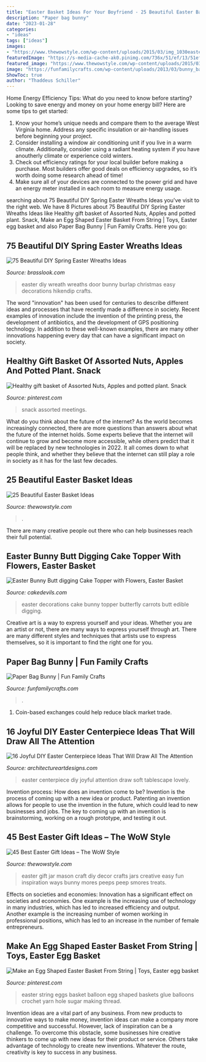 ```yaml
---
title: "Easter Basket Ideas For Your Boyfriend - 25 Beautiful Easter Basket Ideas"
description: "Paper bag bunny"
date: "2023-01-28"
categories:
- "ideas"
tags: ["ideas"]
images:
- "https://www.thewowstyle.com/wp-content/uploads/2015/03/img_1030easter-basket-ideas.jpg"
featuredImage: "https://s-media-cache-ak0.pinimg.com/736x/51/ef/13/51ef13b68394c27511dbf8e2335dc856.jpg"
featured_image: "https://www.thewowstyle.com/wp-content/uploads/2015/03/img_1030easter-basket-ideas.jpg"
image: "https://funfamilycrafts.com/wp-content/uploads/2013/03/bunny_bag.jpg"
ShowToc: true
author: "Thaddeus Schiller"
---
```



Home Energy Efficiency Tips: What do you need to know before starting?
Looking to save energy and money on your home energy bill? Here are some tips to get started: 
1. Know your home’s unique needs and compare them to the average West Virginia home. Address any specific insulation or air-handling issues before beginning your project. 
2. Consider installing a window air conditioning unit if you live in a warm climate. Additionally, consider using a radiant heating system if you have anoutherly climate or experience cold winters. 
3. Check out efficiency ratings for your local builder before making a purchase. Most builders offer good deals on efficiency upgrades, so it’s worth doing some research ahead of time! 
4. Make sure all of your devices are connected to the power grid and have an energy meter installed in each room to measure energy usage.

	

		
searching about 75 Beautiful DIY Spring Easter Wreaths Ideas you've visit to the right web. We have 8 Pictures about 75 Beautiful DIY Spring Easter Wreaths Ideas like Healthy gift basket of Assorted Nuts, Apples and potted plant. Snack, Make an Egg Shaped Easter Basket From String | Toys, Easter egg basket and also Paper Bag Bunny | Fun Family Crafts. Here you go:
		
    
## 75 Beautiful DIY Spring Easter Wreaths Ideas

<img loading=lazy src="https://www.brasslook.com/wp-content/uploads/2018/02/Easter-Bunny-Burlap-Wreath.jpg" onerror="this.onerror=null;this.src='https://tse1.mm.bing.net/th?id=OIP.Y4-Y0jiRAkN_nF9Kn3WYLQHaJ4&amp;pid=15.1';" alt="75 Beautiful DIY Spring Easter Wreaths Ideas">

_Source: brasslook.com_

>easter diy wreath wreaths door bunny burlap christmas easy decorations hikendip crafts. 

	

The word "innovation" has been used for centuries to describe different ideas and processes that have recently made a difference in society. Recent examples of innovation include the invention of the printing press, the development of antibiotics, and the development of GPS positioning technology. In addition to these well-known examples, there are many other innovations happening every day that can have a significant impact on society.

    
## Healthy Gift Basket Of Assorted Nuts, Apples And Potted Plant. Snack

<img loading=lazy src="https://i.pinimg.com/736x/b0/0a/4a/b00a4a3736b572f21797446a6b9fd7d8.jpg" onerror="this.onerror=null;this.src='https://tse1.mm.bing.net/th?id=OIP.ujwqiZEJP8PKC8fQJUhGuQHaJ6&amp;pid=15.1';" alt="Healthy gift basket of Assorted Nuts, Apples and potted plant. Snack">

_Source: pinterest.com_

>snack assorted meetings. 

	

What do you think about the future of the internet?
As the world becomes increasingly connected, there are more questions than answers about what the future of the internet holds. Some experts believe that the internet will continue to grow and become more accessible, while others predict that it will be replaced by new technologies in 2022. It all comes down to what people think, and whether they believe that the internet can still play a role in society as it has for the last few decades.

    
## 25 Beautiful Easter Basket Ideas

<img loading=lazy src="https://www.thewowstyle.com/wp-content/uploads/2015/03/img_1030easter-basket-ideas.jpg" onerror="this.onerror=null;this.src='https://tse2.mm.bing.net/th?id=OIP.UNEaQFHz6ti-grdwgZyPkgHaJ4&amp;pid=15.1';" alt="25 Beautiful Easter Basket Ideas">

_Source: thewowstyle.com_

>. 

	

There are many creative people out there who can help businesses reach their full potential.

    
## Easter Bunny Butt Digging Cake Topper With Flowers, Easter Basket

<img loading=lazy src="http://www.cakedevils.com/uploads/1/0/9/0/10905695/s275947749466006588_p3788_i5_w640.jpeg" onerror="this.onerror=null;this.src='https://tse1.mm.bing.net/th?id=OIP.Akd0uqVnpdRWQdbykBVLNQHaIa&amp;pid=15.1';" alt="Easter Bunny Butt digging Cake Topper with Flowers, Easter Basket">

_Source: cakedevils.com_

>easter decorations cake bunny topper butterfly carrots butt edible digging. 

	

Creative art is a way to express yourself and your ideas. Whether you are an artist or not, there are many ways to express yourself through art. There are many different styles and techniques that artists use to express themselves, so it is important to find the right one for you.

    
## Paper Bag Bunny | Fun Family Crafts

<img loading=lazy src="https://funfamilycrafts.com/wp-content/uploads/2013/03/bunny_bag.jpg" onerror="this.onerror=null;this.src='https://tse3.mm.bing.net/th?id=OIP.hU6j-N3mGxRdrl2MSDor-AHaLH&amp;pid=15.1';" alt="Paper Bag Bunny | Fun Family Crafts">

_Source: funfamilycrafts.com_

>. 

	

1. Coin-based exchanges could help reduce black market trade.

    
## 16 Joyful DIY Easter Centerpiece Ideas That Will Draw All The Attention

<img loading=lazy src="https://www.architectureartdesigns.com/wp-content/uploads/2020/03/16-Joyful-DIY-Easter-Centerpiece-Ideas-That-Will-Draw-All-The-Attention-15.jpg" onerror="this.onerror=null;this.src='https://tse3.mm.bing.net/th?id=OIP.bINoJwb90TMDLODCGIg0zAHaLE&amp;pid=15.1';" alt="16 Joyful DIY Easter Centerpiece Ideas That Will Draw All The Attention">

_Source: architectureartdesigns.com_

>easter centerpiece diy joyful attention draw soft tablescape lovely. 

	

Invention process: How does an invention come to be?
Invention is the process of coming up with a new idea or product. Patenting an invention allows for people to use the invention in the future, which could lead to new businesses and jobs. The key to coming up with an invention is brainstorming, working on a rough prototype, and testing it out.

    
## 45 Best Easter Gift Ideas – The WoW Style

<img loading=lazy src="http://thewowstyle.com/wp-content/uploads/2015/03/easter-mason-jar-inspiration-diy-easter-gift-ideas-creative-easter-decor-ideas-easter-craft-ideas-f08364.jpg" onerror="this.onerror=null;this.src='https://tse4.mm.bing.net/th?id=OIP.90C17pNoWJHCmDoKu9GiRgHaLH&amp;pid=15.1';" alt="45 Best Easter Gift Ideas – The WoW Style">

_Source: thewowstyle.com_

>easter gift jar mason craft diy decor crafts jars creative easy fun inspiration ways bunny mores peeps peep smores treats. 

	

Effects on societies and economies:
Innovation has a significant effect on societies and economies. One example is the increasing use of technology in many industries, which has led to increased efficiency and output. Another example is the increasing number of women working in professional positions, which has led to an increase in the number of female entrepreneurs.

    
## Make An Egg Shaped Easter Basket From String | Toys, Easter Egg Basket

<img loading=lazy src="https://s-media-cache-ak0.pinimg.com/736x/51/ef/13/51ef13b68394c27511dbf8e2335dc856.jpg" onerror="this.onerror=null;this.src='https://tse2.mm.bing.net/th?id=OIP.umpmKhntii7I4h7bAkZ8JQHaJ4&amp;pid=15.1';" alt="Make an Egg Shaped Easter Basket From String | Toys, Easter egg basket">

_Source: pinterest.com_

>easter string eggs basket balloon egg shaped baskets glue balloons crochet yarn hole sugar making thread. 

	

Invention ideas are a vital part of any business. From new products to innovative ways to make money, invention ideas can make a company more competitive and successful. However, lack of inspiration can be a challenge. To overcome this obstacle, some businesses hire creative thinkers to come up with new ideas for their product or service. Others take advantage of technology to create new inventions. Whatever the route, creativity is key to success in any business.

